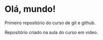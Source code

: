 # Olá, mundo!
 Primeiro repositório do curso de git e github.

 Repositório criado na aula do curso em video.
